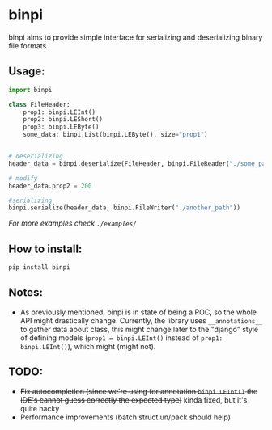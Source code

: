 # binpi

binpi aims to provide simple interface for serializing and deserializing binary file formats. 

## Usage:
```python
import binpi

class FileHeader:
    prop1: binpi.LEInt()
    prop2: binpi.LEShort()
    prop3: binpi.LEByte()
    some_data: binpi.List(binpi.LEByte(), size="prop1")


# deserializing    
header_data = binpi.deserialize(FileHeader, binpi.FileReader("./some_path"))

# modify
header_data.prop2 = 200

#serializing 
binpi.serialize(header_data, binpi.FileWriter("./another_path"))
```

_For more examples check `./examples/`_

## How to install:
```bash 
pip install binpi
```

## Notes:
- As previously mentioned, binpi is in state of being a POC, so the whole API might drastically change. Currently, the library uses `__annotations__` to gather data about class, this might change later to the "django" style of defining models (`prop1 = binpi.LEInt()` instead of `prop1: binpi.LEInt()`), which might (might not).

## TODO:
- ~~Fix autocompletion (since we're using for annotation `binpi.LEInt()` the IDE's cannot guess correctly the expected type)~~ kinda fixed, but it's quite hacky
- Performance improvements (batch struct.un/pack should help)
